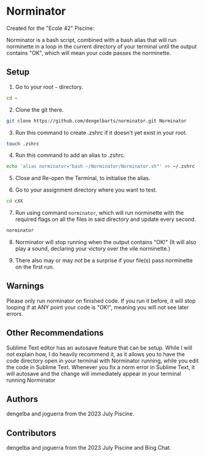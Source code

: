 # Norminator
Created for the "Ecole 42" Piscine:

Norminator is a bash script, combined with a bash alias that will run norminette in a loop in the current directory of your terminal until the output contains "OK", which will mean your code passes the norminette.

## Setup

1. Go to your root `~` directory.

```bash
cd ~
```

2. Clone the git there.

```bash
git clone https://github.com/dengelbarts/norminator.git Norminator
```

3. Run this command to create .zshrc if it doesn't yet exist in your root.

```bash
touch .zshrc
```

4. Run this command to add an alias to .zshrc.

```bash
echo 'alias norminator="bash ~/Norminator/Norminator.sh"' >> ~/.zshrc
```

5. Close and Re-open the Terminal, to initialise the alias.

6. Go to your assignment directory where you want to test.

```bash
cd cXX
```

7. Run using command `norminator`, which will run norminette with the required flags on all the files in said directory and update every second.

```bash
norminator
```

8. Norminator will stop running when the output contains "OK!" (It will also play a sound, declaring your victory over the vile norminette.)

9. There also may or may not be a surprise if your file(s) pass norminette on the first run.

## Warnings

Please only run norminator on finished code. If you run it before, it will stop looping if at ANY point your code is "OK!", meaning you will not see later errors.

## Other Recommendations

Sublime Text editor has an autosave feature that can be setup. While I will not explain how, I do heavily recommend it, as it allows you to have the code directory open in your terminal with Norminator running, while you edit the code in Sublime Text. Whenever you fix a norm error in Sublime Text, it will autosave and the change will immediately appear in your terminal running Norminator

## Authors

dengelba and joguerra from the 2023 July Piscine.

## Contributors

dengelba and joguerra from the 2023 July Piscine and Bing Chat.
